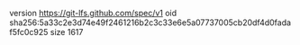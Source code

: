 version https://git-lfs.github.com/spec/v1
oid sha256:5a33c2e3d74e49f2461216b2c3c33e6e5a07737005cb20df4d0fadaf5fc0c925
size 1617
